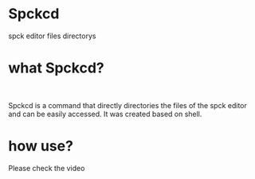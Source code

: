<h1>Spckcd</h1>
<p>spck editor files directorys</p>


  <h1>what Spckcd?</h1>

<br>
<p>Spckcd is a command that directly directories the files of the spck editor and can be easily accessed. It was created based on shell. </p>

<h1>how use?</h1>
<p>Please check the video </p>
